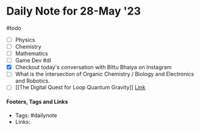 
# Daily Note for 28-May '23
#todo
- [ ] Physics
- [ ] Chemistry
- [ ] Mathematics
- [ ] Game Dev
#dl 
- [x] Checkout today's conversation with Bittu Bhaiya on Instagram
- [ ] What is the intersection of Organic Chemistry / Biology and Electronics and Robotics.
- [ ] [[The Digital Quest for Loop Quantum Gravity]] [Link](https://youtu.be/A7NTNkYPr9Q)

#### Footers, Tags and Links
- Tags: #dailynote 
- Links: 

[^1]: